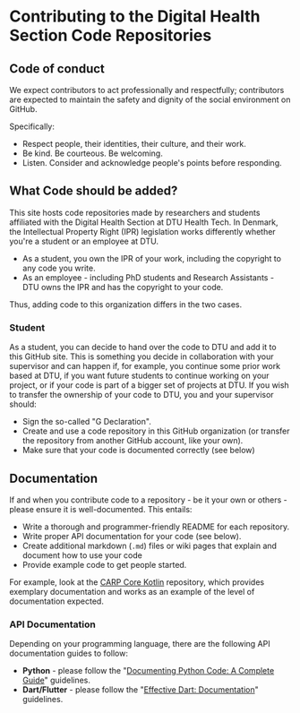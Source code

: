# Contributing to the Digital Health Section Code Repositories

## Code of conduct

We expect contributors to act professionally and respectfully; contributors are expected to maintain the safety and dignity of the social environment on GitHub. 

Specifically:

* Respect people, their identities, their culture, and their work.
* Be kind. Be courteous. Be welcoming.
* Listen. Consider and acknowledge people's points before responding.

## What Code should be added?

This site hosts code repositories made by researchers and students affiliated with the Digital Health Section at DTU Health Tech. In Denmark, the Intellectual Property Right (IPR) legislation works differently whether you're a student or an employee at DTU.

* As a student, you own the IPR of your work, including the copyright to any code you write.
* As an employee - including PhD students and Research Assistants - DTU owns the IPR and has the copyright to your code.

Thus, adding code to this organization differs in the two cases.

### Student

As a student, you can decide to hand over the code to DTU and add it to this GitHub site. This is something you decide in collaboration with your supervisor and can happen if, for example, you continue some prior work based at DTU, if you want future students to continue working on your project, or if your code is part of a bigger set of projects at DTU. If you wish to transfer the ownership of your code to DTU, you and your supervisor should:

* Sign the so-called "G Declaration".
* Create and use a code repository in this GitHub organization (or transfer the repository from another GitHub account, like your own).
* Make sure that your code is documented correctly (see below)



## Documentation

If and when you contribute code to a repository - be it your own or others - please ensure it is well-documented. This entails:

* Write a thorough and programmer-friendly README for each repository.
* Write proper API documentation for your code (see below).
* Create additional markdown (`.md`) files or wiki pages that explain and document how to use your code
* Provide example code to get people started.

For example, look at the [CARP Core Kotlin](https://github.com/cph-cachet/carp.core-kotlin) repository, which provides exemplary documentation and works as an example of the level of documentation expected.

### API Documentation

Depending on your programming language, there are the following API documentation guides to follow:

* **Python** - please follow the "[Documenting Python Code: A Complete Guide](https://realpython.com/documenting-python-code/)" guidelines.
* **Dart/Flutter** - please follow the "[Effective Dart: Documentation](https://dart.dev/effective-dart/documentation#doc-comments)" guidelines.
